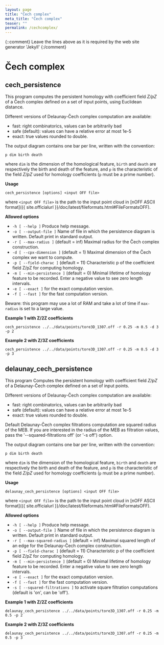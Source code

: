 ```yaml
---
layout: page
title: "Čech complex"
meta_title: "Čech complex"
teaser: ""
permalink: /cechcomplex/
---
```

{::comment}
Leave the lines above as it is required by the web site generator 'Jekyll'
{:/comment}


# Čech complex #

## cech_persistence ##
This program computes the persistent homology with coefficient field *Z/pZ* of
a Čech complex defined on a set of input points, using Euclidean distance.

Different versions of Delaunay-Čech complex computation are available:
 * fast: right combinatorics, values can be arbitrarily bad
 * safe (default): values can have a relative error at most 1e-5
 * exact: true values rounded to double.

The output diagram contains one bar per line, written with the convention:

`p dim birth death`

where `dim` is the dimension of the homological feature, `birth` and `death`
are respectively the birth and death of the feature, and `p` is the
characteristic of the field *Z/pZ* used for homology coefficients (`p` must be
a prime number).

**Usage**

`cech_persistence [options] <input OFF file>`

where
`<input OFF file>` is the path to the input point cloud in
[nOFF ASCII format]({{ site.officialurl }}/doc/latest/fileformats.html#FileFormatsOFF).

**Allowed options**

* `-h [ --help ]` Produce help message.
* `-o [ --output-file ]` Name of file in which the persistence diagram is written. Default print in standard output.
* `-r [ --max-radius ]` (default = inf) Maximal radius for the Čech complex construction.
* `-d [ --cpx-dimension ]` (default = 1) Maximal dimension of the Čech complex we want to compute.
* `-p [ --field-charac ]` (default = 11) Characteristic p of the coefficient field Z/pZ for computing homology.
* `-m [ --min-persistence ]` (default = 0) Minimal lifetime of homology feature to be recorded. Enter a negative value
    to see zero length intervals.
* `-e [ --exact ]` for the exact computation version.
* `-f [ --fast ]` for the fast computation version.

Beware: this program may use a lot of RAM and take a lot of time if `max-radius` is set to a large value.

**Example 1 with Z/2Z coefficients**

`cech_persistence ../../data/points/tore3D_1307.off -r 0.25 -m 0.5 -d 3 -p 2`

**Example 2 with Z/3Z coefficients**

`cech_persistence ../../data/points/tore3D_1307.off -r 0.25 -m 0.5 -d 3 -p 3`


## delaunay_cech_persistence ##

This program Computes the persistent homology with coefficient field *Z/pZ*
of a Delaunay-Čech complex defined on a set of input points.

Different versions of Delaunay-Čech complex computation are available:
 * fast: right combinatorics, values can be arbitrarily bad
 * safe (default): values can have a relative error at most 1e-5
 * exact: true values rounded to double.


Default Delaunay-Čech complex filtrations computation are squared radius of the MEB.
If you are interested in the radius of the MEB as filtration values, pass the
'--squared-filtrations off' (or '-s off') option.


 The output diagram contains one bar per line, written with the
convention:

`p dim birth death`

where `dim` is the dimension of the homological feature, `birth` and `death`
are respectively the birth and death of the feature, and `p` is the
characteristic of the field *Z/pZ* used for homology coefficients (`p` must be
a prime number).

**Usage**

`delaunay_cech_persistence [options] <input OFF file>`

where
`<input OFF file>` is the path to the input point cloud in
[nOFF ASCII format]({{ site.officialurl }}/doc/latest/fileformats.html#FileFormatsOFF).

**Allowed options**

* `-h [ --help ]` Produce help message.
* `-o [ --output-file ]` Name of file in which the persistence diagram is written. Default print in standard output.
* `-r [ --max-squared-radius ]` (default = inf)  Maximal squared length of an edge for the Delaunay-Čech complex
    construction.
* `-p [ --field-charac ]` (default = 11) Characteristic p of the coefficient field Z/pZ for computing homology.
* `-m [ --min-persistence ]` (default = 0) Minimal lifetime of homology feature to be recorded. Enter a negative value
    to see zero length intervals.
* `-e [ --exact ]` for the exact computation version.
* `-f [ --fast ]` for the fast computation version.
* `-s [ --squared-filtrations ]` to activate square filtration computations (default is 'on', can be 'off').

**Example 1 with Z/2Z coefficients**

`delaunay_cech_persistence ../../data/points/tore3D_1307.off -r 0.25 -m 0.5 -p 2`

**Example 2 with Z/3Z coefficients**

`delaunay_cech_persistence ../../data/points/tore3D_1307.off -r 0.25 -m 0.5 -p 3`
